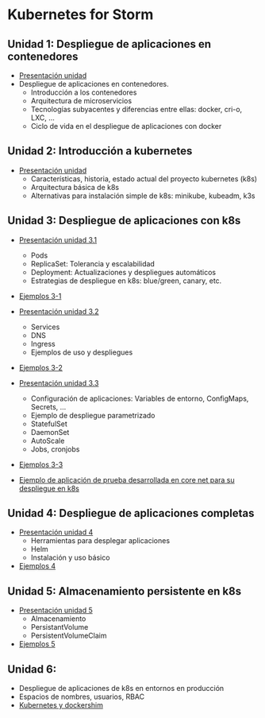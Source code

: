 # Kubernetes for Storm

## Unidad 1: Despliegue de aplicaciones en contenedores

* [Presentación unidad](unidad1/presentacion_unidad1.pdf)
* Despliegue de aplicaciones en contenedores.
  * Introducción a los contenedores
  * Arquitectura de microservicios
  * Tecnologías subyacentes y diferencias entre ellas: docker, cri-o, LXC, ...
  * Ciclo de vida en el despliegue de aplicaciones con docker

## Unidad 2: Introducción a kubernetes
* [Presentación unidad](unidad2/presentacion_unidad2.pdf)
  * Características, historia, estado actual del proyecto kubernetes (k8s)
  * Arquitectura básica de k8s
  * Alternativas para instalación simple de k8s: minikube, kubeadm, k3s

## Unidad 3: Despliegue de aplicaciones con k8s

* [Presentación unidad 3.1](unidad3/presentacion_unidad3-1.pdf)
  * Pods
  * ReplicaSet: Tolerancia y escalabilidad
  * Deployment: Actualizaciones y despliegues automáticos
  * Estrategias de despliegue en k8s: blue/green, canary, etc.
* [Ejemplos 3-1](unidad3/ejemplos3-1.md)

* [Presentación unidad 3.2](unidad3/presentacion_unidad3-2.pdf)
  * Services
  * DNS
  * Ingress
  * Ejemplos de uso y despliegues
* [Ejemplos 3-2](unidad3/ejemplos3-2.md)

* [Presentación unidad 3.3](unidad3/presentacion_unidad3-3.pdf)
  * Configuración de aplicaciones: Variables de entorno, ConfigMaps, Secrets, ...
  * Ejemplo de despliegue parametrizado
  * StatefulSet
  * DaemonSet
  * AutoScale
  * Jobs, cronjobs
* [Ejemplos 3-3](unidad3/ejemplos3-3.md)
* [Ejemplo de aplicación de prueba desarrollada en core net para su despliegue en k8s](https://github.com/josedom24/k8s_core_net)

## Unidad 4: Despliegue de aplicaciones completas

* [Presentación unidad 4](unidad4/presentacion_unidad4.pdf)
  * Herramientas para desplegar aplicaciones
  * Helm
  * Instalación y uso básico
* [Ejemplos 4](unidad4/ejemplos4.md)

## Unidad 5: Almacenamiento persistente en k8s
 
* [Presentación unidad 5](unidad4/presentacion_unidad5.pdf)
  * Almacenamiento
  * PersistantVolume
  * PersistentVolumeClaim
* [Ejemplos 5](unidad5/ejemplos5.md)

## Unidad 6: 

* Despliegue de aplicaciones de k8s en entornos en producción
* Espacios de nombres, usuarios, RBAC
* [Kubernetes y dockershim](https://kubernetes.io/blog/2020/12/02/dockershim-faq/)
